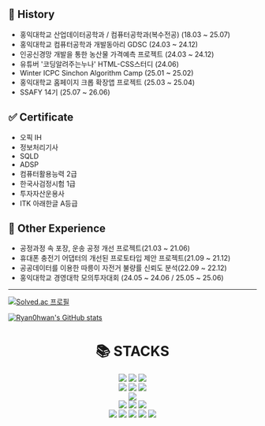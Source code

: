 ## 📅 History
* 홍익대학교 산업데이터공학과 / 컴퓨터공학과(복수전공) (18.03 ~ 25.07)
* 홍익대학교 컴퓨터공학과 개발동아리 GDSC (24.03 ~ 24.12)
* 인공신경망 개발을 통한 농산물 가격예측 프로젝트 (24.03 ~ 24.12)
* 유튜버 '코딩알려주는누나' HTML-CSS스터디 (24.06)
* Winter ICPC Sinchon Algorithm Camp (25.01 ~ 25.02)
* 홍익대학교 홈페이지 크롭 확장앱 프로젝트 (25.03 ~ 25.04)
* SSAFY 14기 (25.07 ~ 26.06)

## ✅ Certificate
* 오픽 IH
* 정보처리기사
* SQLD
* ADSP
* 컴퓨터활용능력 2급
* 한국사검정시험 1급
* 투자자산운용사
* ITK 아래한글 A등급
  
## 🎯 Other Experience
* 공정과정 속 포장, 운송 공정 개선 프로젝트(21.03 ~ 21.06)
* 휴대폰 충전기 어댑터의 개선된 프로토타입 제안 프로젝트(21.09 ~ 21.12)
* 공공데이터를 이용한 따릉이 자전거 불량률 신뢰도 분석(22.09 ~ 22.12)
* 홍익대학교 경영대학 모의투자대회 (24.05 ~ 24.06 / 25.05 ~ 25.06)  
  
---
[![Solved.ac 프로필](http://mazassumnida.wtf/api/generate_badge?boj=namu3864)](https://solved.ac/namu3864)

[![Ryan0hwan's GitHub stats](https://github-readme-stats.vercel.app/api?username=Ryan0hwan&show_icons=true)](https://github-readme-streak-stats.herokuapp.com/?user=Ryan0hwan&theme=highcontrast&hide_border=true)


<div align=center><h1>📚 STACKS</h1></div>

<div align=center> 
  <img src="https://img.shields.io/badge/java-007396?style=for-the-badge&logo=java&logoColor=white"> 
  <img src="https://img.shields.io/badge/python-3776AB?style=for-the-badge&logo=python&logoColor=white">
  <img src="https://img.shields.io/badge/R-3776AB?style=for-the-badge&logo=R&logoColor=white">
  <br>

  <img src="https://img.shields.io/badge/html5-E34F26?style=for-the-badge&logo=html5&logoColor=white"> 
  <img src="https://img.shields.io/badge/css-1572B6?style=for-the-badge&logo=css3&logoColor=white"> 
  <img src="https://img.shields.io/badge/javascript-F7DF1E?style=for-the-badge&logo=javascript&logoColor=black">
  <br>

  <img src="https://img.shields.io/badge/mysql-4479A1?style=for-the-badge&logo=mysql&logoColor=white">
  <br>
  
  <img src="https://img.shields.io/badge/spring-6DB33F?style=for-the-badge&logo=spring&logoColor=white"> 
  <img src="https://img.shields.io/badge/linux-FCC624?style=for-the-badge&logo=linux&logoColor=black"> 
  <img src="https://img.shields.io/badge/amazonaws-232F3E?style=for-the-badge&logo=amazonaws&logoColor=white">
  <br>

  <img src="https://img.shields.io/badge/notion-F7DF1E?style=for-the-badge&logo=notion&logoColor=black">
  <img src="https://img.shields.io/badge/github-181717?style=for-the-badge&logo=github&logoColor=white">
  <img src="https://img.shields.io/badge/git-F05032?style=for-the-badge&logo=git&logoColor=white">
  <img src="https://img.shields.io/badge/docker-181717?style=for-the-badge&logo=docker&logoColor=white">
  <img src="https://img.shields.io/badge/kubernates-F05032?style=for-the-badge&logo=kubernates&logoColor=white">
  <br>
</div>
